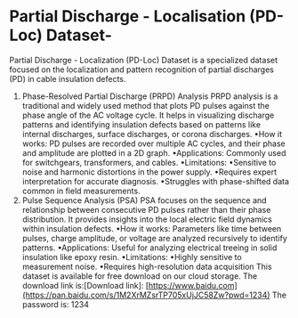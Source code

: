 # Partial Discharge - Localisation (PD-Loc) Dataset-
Partial Discharge - Localization (PD-Loc) Dataset is a specialized dataset focused on the localization and pattern recognition of partial discharges (PD) in cable insulation defects. 
1. ​​Phase-Resolved Partial Discharge (PRPD) Analysis​​
PRPD analysis is a ​​traditional and widely used method​​ that plots PD pulses against the phase angle of the AC voltage cycle. It helps in visualizing discharge patterns and identifying insulation defects based on patterns like internal discharges, surface discharges, or corona discharges.
•​​How it works​​: PD pulses are recorded over multiple AC cycles, and their phase and amplitude are plotted in a 2D graph.
•Applications​​: Commonly used for switchgears, transformers, and cables.
•Limitations​​:
•Sensitive to ​​noise and harmonic distortions​​ in the power supply.
•Requires expert interpretation for accurate diagnosis.
•Struggles with ​​phase-shifted data​​ common in field measurements.
2. ​​Pulse Sequence Analysis (PSA)​​
PSA focuses on the ​​sequence and relationship between consecutive PD pulses​​ rather than their phase distribution. It provides insights into the local electric field dynamics within insulation defects.
•​​How it works​​: Parameters like time between pulses, charge amplitude, or voltage are analyzed recursively to identify patterns.
•​​Applications​​: Useful for analyzing electrical treeing in solid insulation like epoxy resin.
•Limitations​​:
•Highly sensitive to measurement noise.
•Requires high-resolution data acquisition
This dataset is available for free download on our cloud storage.
The download link is:[Download link]: [https://www.baidu.com](https://pan.baidu.com/s/1M2XrMZsrTP705xUjJC58Zw?pwd=1234)
The password is: 1234
